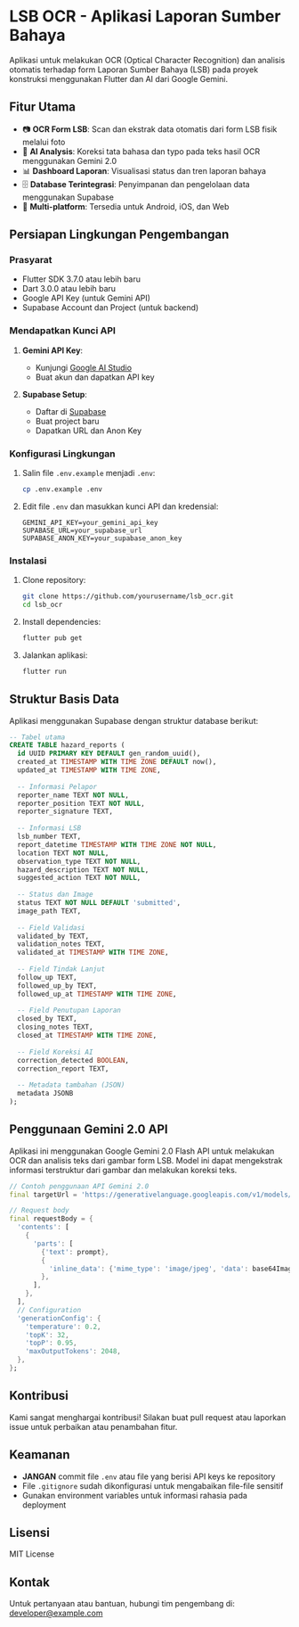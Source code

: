 # LSB OCR - Aplikasi Laporan Sumber Bahaya

Aplikasi untuk melakukan OCR (Optical Character Recognition) dan analisis otomatis terhadap form Laporan Sumber Bahaya (LSB) pada proyek konstruksi menggunakan Flutter dan AI dari Google Gemini.

## Fitur Utama

- 📷 **OCR Form LSB**: Scan dan ekstrak data otomatis dari form LSB fisik melalui foto
- 🤖 **AI Analysis**: Koreksi tata bahasa dan typo pada teks hasil OCR menggunakan Gemini 2.0
- 📊 **Dashboard Laporan**: Visualisasi status dan tren laporan bahaya
- 🗄️ **Database Terintegrasi**: Penyimpanan dan pengelolaan data menggunakan Supabase
- 📱 **Multi-platform**: Tersedia untuk Android, iOS, dan Web

## Persiapan Lingkungan Pengembangan

### Prasyarat

- Flutter SDK 3.7.0 atau lebih baru
- Dart 3.0.0 atau lebih baru
- Google API Key (untuk Gemini API)
- Supabase Account dan Project (untuk backend)

### Mendapatkan Kunci API

1. **Gemini API Key**:
   - Kunjungi [Google AI Studio](https://ai.google.dev/)
   - Buat akun dan dapatkan API key

2. **Supabase Setup**:
   - Daftar di [Supabase](https://supabase.com/)
   - Buat project baru
   - Dapatkan URL dan Anon Key

### Konfigurasi Lingkungan

1. Salin file `.env.example` menjadi `.env`:
   ```bash
   cp .env.example .env
   ```

2. Edit file `.env` dan masukkan kunci API dan kredensial:
   ```
   GEMINI_API_KEY=your_gemini_api_key
   SUPABASE_URL=your_supabase_url
   SUPABASE_ANON_KEY=your_supabase_anon_key
   ```

### Instalasi

1. Clone repository:
   ```bash
   git clone https://github.com/yourusername/lsb_ocr.git
   cd lsb_ocr
   ```

2. Install dependencies:
   ```bash
   flutter pub get
   ```

3. Jalankan aplikasi:
   ```bash
   flutter run
   ```

## Struktur Basis Data

Aplikasi menggunakan Supabase dengan struktur database berikut:

```sql
-- Tabel utama
CREATE TABLE hazard_reports (
  id UUID PRIMARY KEY DEFAULT gen_random_uuid(),
  created_at TIMESTAMP WITH TIME ZONE DEFAULT now(),
  updated_at TIMESTAMP WITH TIME ZONE,
  
  -- Informasi Pelapor
  reporter_name TEXT NOT NULL,
  reporter_position TEXT NOT NULL,
  reporter_signature TEXT,
  
  -- Informasi LSB
  lsb_number TEXT,
  report_datetime TIMESTAMP WITH TIME ZONE NOT NULL,
  location TEXT NOT NULL,
  observation_type TEXT NOT NULL,
  hazard_description TEXT NOT NULL,
  suggested_action TEXT NOT NULL,
  
  -- Status dan Image
  status TEXT NOT NULL DEFAULT 'submitted',
  image_path TEXT,
  
  -- Field Validasi
  validated_by TEXT,
  validation_notes TEXT,
  validated_at TIMESTAMP WITH TIME ZONE,
  
  -- Field Tindak Lanjut
  follow_up TEXT,
  followed_up_by TEXT,
  followed_up_at TIMESTAMP WITH TIME ZONE,
  
  -- Field Penutupan Laporan
  closed_by TEXT,
  closing_notes TEXT,
  closed_at TIMESTAMP WITH TIME ZONE,
  
  -- Field Koreksi AI
  correction_detected BOOLEAN,
  correction_report TEXT,
  
  -- Metadata tambahan (JSON)
  metadata JSONB
);
```

## Penggunaan Gemini 2.0 API

Aplikasi ini menggunakan Google Gemini 2.0 Flash API untuk melakukan OCR dan analisis teks dari gambar form LSB. Model ini dapat mengekstrak informasi terstruktur dari gambar dan melakukan koreksi teks.

```dart
// Contoh penggunaan API Gemini 2.0
final targetUrl = 'https://generativelanguage.googleapis.com/v1/models/gemini-2.0-flash:generateContent?key=$apiKey';

// Request body
final requestBody = {
  'contents': [
    {
      'parts': [
        {'text': prompt},
        {
          'inline_data': {'mime_type': 'image/jpeg', 'data': base64Image},
        },
      ],
    },
  ],
  // Configuration
  'generationConfig': {
    'temperature': 0.2,
    'topK': 32,
    'topP': 0.95,
    'maxOutputTokens': 2048,
  },
};
```

## Kontribusi

Kami sangat menghargai kontribusi! Silakan buat pull request atau laporkan issue untuk perbaikan atau penambahan fitur.

## Keamanan

- **JANGAN** commit file `.env` atau file yang berisi API keys ke repository
- File `.gitignore` sudah dikonfigurasi untuk mengabaikan file-file sensitif
- Gunakan environment variables untuk informasi rahasia pada deployment

## Lisensi

MIT License

## Kontak

Untuk pertanyaan atau bantuan, hubungi tim pengembang di: developer@example.com
